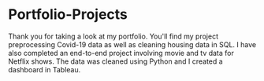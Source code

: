 # Portfolio-Projects
Thank you for taking a look at my portfolio.
You'll find my project preprocessing Covid-19 data as well as cleaning housing data in SQL.
I have also completed an end-to-end project involving movie and tv data for Netflix shows. The data was cleaned using Python and I created a dashboard in Tableau.
